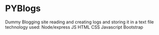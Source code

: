 # PYBlogs
Dummy Blogging site reading and creating logs and storing it in a text file
technology used: Node/express JS HTML CSS Javascript Bootstrap
